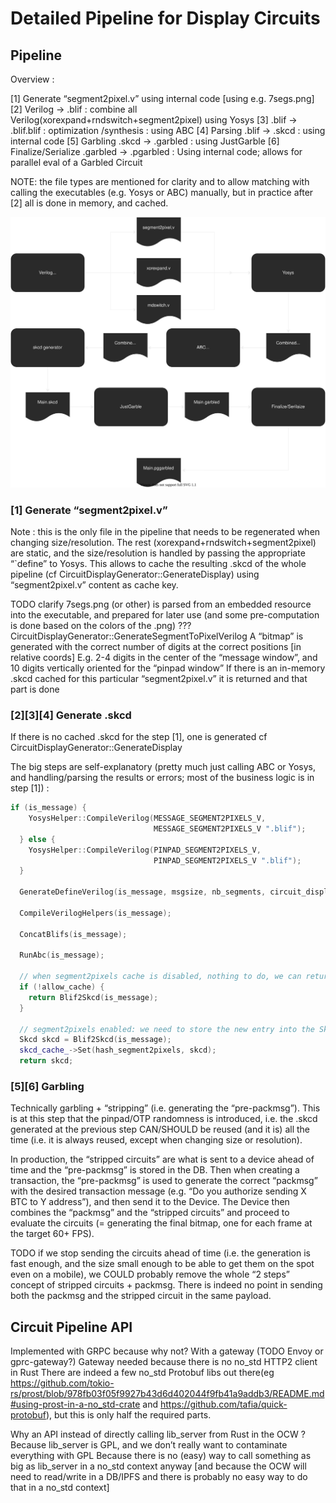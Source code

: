 # Detailed Pipeline for Display Circuits

## Pipeline

Overview : 

[1] Generate “segment2pixel.v” using internal code [using e.g. 7segs.png]
[2] Verilog  → .blif : combine all Verilog(xorexpand+rndswitch+segment2pixel) using Yosys
[3] .blif → .blif.blif : optimization /synthesis : using ABC
[4] Parsing .blif → .skcd : using internal code
[5] Garbling .skcd → .garbled : using JustGarble
[6] Finalize/Serialize .garbled → .pgarbled : Using internal code; allows for parallel eval of a Garbled Circuit

NOTE: the file types are mentioned for clarity and to allow matching with calling the executables (e.g. Yosys or ABC) manually, but in practice after [2] all is done in memory, and cached.

![GCF detailed](./fig/pipeline_detailed_display.svg)







### [1] Generate “segment2pixel.v”

Note : this is the only file in the pipeline that needs to be regenerated when changing size/resolution. The rest (xorexpand+rndswitch+segment2pixel) are static, and the size/resolution is handled by passing the appropriate “`define” to Yosys.
	This allows to cache the resulting .skcd of the whole pipeline (cf CircuitDisplayGenerator::GenerateDisplay) using “segment2pixel.v” content as cache key.

TODO clarify
7segs.png (or other) is parsed from an embedded resource into the executable, and prepared for later use (and some pre-computation is done based on the colors of the .png)
???
CircuitDisplayGenerator::GenerateSegmentToPixelVerilog 
A “bitmap” is generated with the correct number of digits at the correct positions [in relative coords]
E.g. 2-4 digits in the center of the “message window”, and 10 digits vertically oriented for the “pinpad window”
If there is an in-memory .skcd cached for this particular “segment2pixel.v” it is returned and that part is done	

### [2][3][4] Generate .skcd

If there is no cached .skcd for the step [1], one is generated cf CircuitDisplayGenerator::GenerateDisplay

The big steps are self-explanatory (pretty much just calling ABC or Yosys, and handling/parsing the results or errors; most of the business logic is in step [1]) :

```cpp
if (is_message) {
    YosysHelper::CompileVerilog(MESSAGE_SEGMENT2PIXELS_V,
                                MESSAGE_SEGMENT2PIXELS_V ".blif");
  } else {
    YosysHelper::CompileVerilog(PINPAD_SEGMENT2PIXELS_V,
                                PINPAD_SEGMENT2PIXELS_V ".blif");
  }

  GenerateDefineVerilog(is_message, msgsize, nb_segments, circuit_display_size);

  CompileVerilogHelpers(is_message);

  ConcatBlifs(is_message);

  RunAbc(is_message);

  // when segment2pixels cache is disabled, nothing to do, we can return
  if (!allow_cache) {
    return Blif2Skcd(is_message);
  }

  // segment2pixels enabled: we need to store the new entry into the SkcdCache
  Skcd skcd = Blif2Skcd(is_message);
  skcd_cache_->Set(hash_segment2pixels, skcd);
  return skcd;

```









### [5][6] Garbling

Technically garbling + “stripping” (i.e. generating the “pre-packmsg”).
This is at this step that the pinpad/OTP randomness is introduced, i.e. the .skcd generated at the previous step CAN/SHOULD be reused (and it is) all the time (i.e. it is always reused, except when changing size or resolution).

In production, the “stripped circuits” are what is sent to a device ahead of time and the “pre-packmsg” is stored in the DB.
Then when creating a transaction, the “pre-packmsg” is used to generate the correct “packmsg” with the desired transaction  message (e.g. “Do you authorize sending X BTC to Y address”), and then send it to the Device.
The Device then combines the “packmsg” and the “stripped circuits” and proceed to evaluate the circuits (= generating the final bitmap, one for each frame at the target 60+ FPS).

TODO if we stop sending the circuits ahead of time (i.e. the generation is fast enough, and the size small enough to be able to get them on the spot even on a mobile), we COULD probably remove the whole “2 steps” concept of stripped circuits + packmsg. There is indeed no point in sending both the packmsg and the stripped circuit in the same payload.


## Circuit Pipeline API

Implemented with GRPC because why not?
With a gateway (TODO Envoy or gprc-gateway?)
Gateway needed because there is no no_std HTTP2 client in Rust
There are indeed a few no_std Protobuf libs out there(eg https://github.com/tokio-rs/prost/blob/978fb03f05f9927b43d6d402044f9fb41a9addb3/README.md#using-prost-in-a-no_std-crate and https://github.com/tafia/quick-protobuf), but this is only half the required parts.

Why an API instead of directly calling lib_server from Rust in the OCW ?
Because lib_server is GPL, and we don’t really want to contaminate everything with GPL
Because there is no (easy) way to call something as big as lib_server in a no_std context anyway
[and because the OCW will need to read/write in a DB/IPFS and there is probably no easy way to do that in a no_std context]
